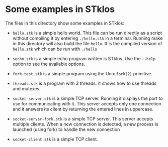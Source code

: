 # Some examples in STklos

The files in this directory show some examples in STklos: 

- `hello.stk` is a simple hello world. This file can be run directly
  as a script without compiling it by entering `./hello.stk` in a
  terminal.  Running make in this directory will also build the file
  `hello`. It is the compiled version of `hello.stk` which can be run
  with `./hello`

- `secho.stk` is a simple echo program written is STklos. Use the
  `--help` option to see the available options.
  
- `fork-test.stk` is a simple program using the Unix `fork(2)`
  primitive.

- `threads.stk` is a program with 3 threads. It shows how to use
  threads and mutexes.
  
- `socket-server.stk` is a simple TCP server. Running it displays the
  port to use for communicating with it. This server accepts only one
  connection and it answers its client by returning the entered lines
  in uppercase.

- `socket-server-fork.stk` is a simple TCP server. This server accepts
  multiple clients. When a new connection is detected, a new process
  is launched (using fork) to handle the new connection

- `socket-client.stk` is a simple TCP client.

    
